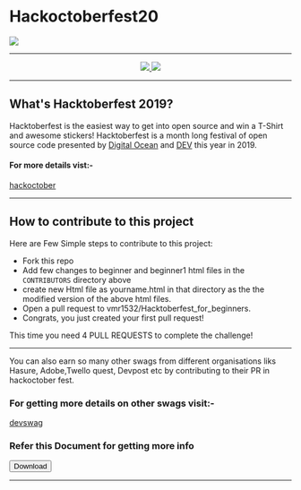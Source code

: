 # Hackoctoberfest20
![](https://jenkins.io/images/hacktoberfest/2019_social.png)



***
<div align="center">
    <a href="https://hacktoberfest.digitalocean.com/">
            <img src="https://img.shields.io/badge/Hacktoberfest%202019-Win%20a%20T--Shirt-critical"></img>
</a>
    <a href="https://github.com/vmr1532/hackoctober19_for_newcommers/fork">
            <img src="https://img.shields.io/badge/PRs-welcome-brightgreen.svg"></img>
        </a>   
    
</div>

***

##  What's Hacktoberfest 2019?
Hacktoberfest is the easiest way to get into open source and win a T-Shirt and awesome stickers! Hacktoberfest is a month long festival of open source code presented by [Digital Ocean](https://www.digitalocean.com/) and [DEV](https://www.dev.to/) this year in 2019.

#### For more details vist:-
[hackoctober](https://hacktoberfest.digitalocean.com/)


***
## How to contribute to this project
Here are Few Simple steps to contribute to this project:

* Fork this repo
* Add few changes to beginner and beginner1 html files in the `CONTRIBUTORS` directory above 
* create new Html file as yourname.html in that directory as the the modified version of the above html files.
* Open a pull request to vmr1532/Hacktoberfest_for_beginners.
* Congrats, you just created your first pull request! </br>

This time you need 4 PULL REQUESTS to complete the challenge!

***

You can also earn so many other swags from different organisations liks Hasure, Adobe,Twello quest, Devpost etc by contributing to their PR in hackoctober fest.


### For getting more details on other swags visit:-
[devswag](https://devswag.io/)

### Refer this Document for getting more info 

<a href="https://www.ortussolutions.com/blog/want-a-free-limited-edition-t-shirt-support-open-source-you-still-have-time-hacktoberfest2018.pdf" >
  <button class="btn"><i class="fa fa-download"></i> Download</button>
</a>



***

